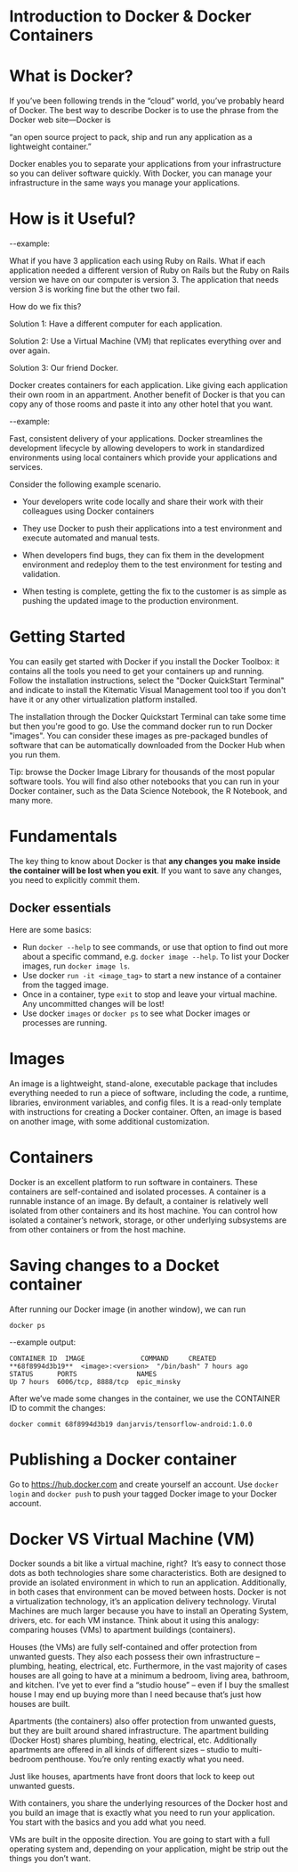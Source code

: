 # Introduction to Docker & Docker Containers

# What is Docker?

If you’ve been following trends in the “cloud” world, you’ve probably heard of Docker. The best way to describe Docker is to use the phrase from the Docker web site—Docker is

“an open source project to pack, ship and run any application as a lightweight container.” 

Docker enables you to separate your applications from your infrastructure so you can deliver software quickly. With Docker, you can manage your infrastructure in the same ways you manage your applications.

# How is it Useful?

--example:

What if you have 3 application each using Ruby on Rails. What if each application needed a different version of Ruby on Rails but the Ruby on Rails version we have on our computer is version 3. The application that needs version 3 is working fine but the other two fail.

How do we fix this?

Solution 1: Have a different computer for each application.

Solution 2: Use a Virtual Machine (VM) that replicates everything over and over again.

Solution 3: Our friend Docker.

Docker creates containers for each application. Like giving each application their own room in an appartment. Another benefit of Docker is that you can copy any of those rooms and paste it into any other hotel that you want.

--example:

Fast, consistent delivery of your applications. Docker streamlines the development lifecycle by allowing developers to work in standardized environments using local containers which provide your applications and services.

Consider the following example scenario.

- Your developers write code locally and share their work with their colleagues using Docker containers

- They use Docker to push their applications into a test environment and execute automated and manual tests.

- When developers find bugs, they can fix them in the development environment and redeploy them to the test environment for testing and validation.

- When testing is complete, getting the fix to the customer is as simple as pushing the updated image to the production environment.

# Getting Started

You can easily get started with Docker if you install the Docker Toolbox: it contains all the tools you need to get your containers up and running. Follow the installation instructions, select the "Docker QuickStart Terminal" and indicate to install the Kitematic Visual Management tool too if you don't have it or any other virtualization platform installed.

The installation through the Docker Quickstart Terminal can take some time but then you're good to go. Use the command docker run to run Docker "images". You can consider these images as pre-packaged bundles of software that can be automatically downloaded from the Docker Hub when you run them.

Tip: browse the Docker Image Library for thousands of the most popular software tools. You will find also other notebooks that you can run in your Docker container, such as the Data Science Notebook, the R Notebook, and many more.


# Fundamentals 
The key thing to know about Docker is that **any changes you make inside the container will be lost when you exit**. If you want to save any changes, you need to explicitly commit them.

## Docker essentials

Here are some basics:
+ Run ```docker --help``` to see commands, or use that option to find out more about a specific command, e.g. ```docker image --help```. To list your Docker images, run ```docker image ls```.
+ Use docker ```run -it <image_tag>``` to start a new instance of a container from the tagged image.
+ Once in a container, type ```exit``` to stop and leave your virtual machine. Any uncommitted changes will be lost!
+ Use docker ```images``` or ```docker ps``` to see what Docker images or processes are running.

# Images

An image is a lightweight, stand-alone, executable package that includes everything needed to run a piece of software, including the code, a runtime, libraries, environment variables, and config files. It is a read-only template with instructions for creating a Docker container. Often, an image is based on another image, with some additional customization.

# Containers

Docker is an excellent platform to run software in containers. These containers are self-contained and isolated processes. A container is a runnable instance of an image. By default, a container is relatively well isolated from other containers and its host machine. You can control how isolated a container’s network, storage, or other underlying subsystems are from other containers or from the host machine.

# Saving changes to a Docket container 
After running our Docker image (in another window), we can run
```
docker ps
```

--example output: 
```
CONTAINER ID  IMAGE              COMMAND     CREATED                                  
**68f8994d3b19**  <image>:<version>  "/bin/bash" 7 hours ago
STATUS      PORTS               NAMES
Up 7 hours  6006/tcp, 8888/tcp  epic_minsky
```

After we’ve made some changes in the container, we use the CONTAINER ID to commit the changes:

```docker commit 68f8994d3b19 danjarvis/tensorflow-android:1.0.0```

# Publishing a Docker container
Go to https://hub.docker.com and create yourself an account. Use ```docker login``` and ```docker push``` to push your tagged Docker image to your Docker account.

# Docker VS Virtual Machine (VM)

Docker sounds a bit like a virtual machine, right?  It’s easy to connect those dots as both technologies share some characteristics. Both are designed to provide an isolated environment in which to run an application. Additionally, in both cases that environment can be moved between hosts. Docker is not a virtualization technology, it’s an application delivery technology. Virutal Machines are much larger because you have to install an Operating System, drivers, etc. for each VM instance. Think about it using this analogy: comparing houses (VMs) to apartment buildings (containers).

Houses (the VMs) are fully self-contained and offer protection from unwanted guests. They also each possess their own infrastructure – plumbing, heating, electrical, etc. Furthermore, in the vast majority of cases houses are all going to have at a minimum a bedroom, living area, bathroom, and kitchen. I’ve yet to ever find a “studio house” – even if I buy the smallest house I may end up buying more than I need because that’s just how houses are built.

Apartments (the containers) also offer protection from unwanted guests, but they are built around shared infrastructure. The apartment building (Docker Host) shares plumbing, heating, electrical, etc. Additionally apartments are offered in all kinds of different sizes – studio to multi-bedroom penthouse. You’re only renting exactly what you need.

Just like houses, apartments have front doors that lock to keep out unwanted guests.

With containers, you share the underlying resources of the Docker host and you build an image that is exactly what you need to run your application. You start with the basics and you add what you need.

VMs are built in the opposite direction. You are going to start with a full operating system and, depending on your application, might be strip out the things you don’t want.
